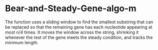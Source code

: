 # Bear-and-Steady-Gene-algo-m
The function uses a sliding window to find the smallest substring that can be replaced so that the remaining gene has each nucleotide appearing at most n/4 times.
It moves the window across the string, shrinking it whenever the rest of the gene meets the steady condition, and tracks the minimum length.
